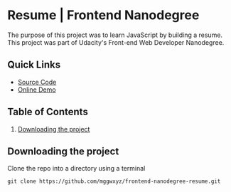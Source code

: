 # Resume | Frontend Nanodegree

The purpose of this project was to learn JavaScript by building a resume. This project was part of Udacity's Front-end Web Developer Nanodegree.

## Quick Links
* [Source Code](https://github.com/mggwxyz/frontend-nanodegree-resume)
* [Online Demo](https://mggwxyz.github.io/frontend-nanodegree-resume)

## Table of Contents
1. [Downloading the project](#downloading-the-project)

## Downloading the project <a name="downloading-the-project"></a>
Clone the repo into a directory using a terminal
```
git clone https://github.com/mggwxyz/frontend-nanodegree-resume.git
```